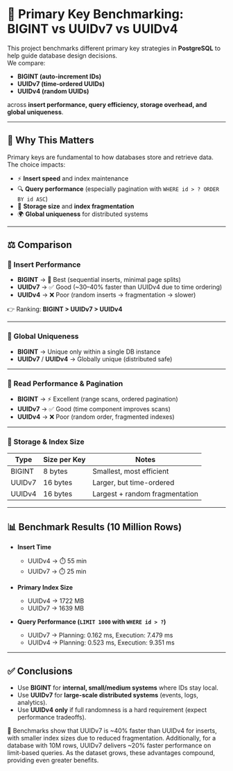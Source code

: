# 🚀 Primary Key Benchmarking: BIGINT vs UUIDv7 vs UUIDv4

This project benchmarks different primary key strategies in **PostgreSQL** to help guide database design decisions.  
We compare:

- **BIGINT (auto-increment IDs)**
- **UUIDv7 (time-ordered UUIDs)**
- **UUIDv4 (random UUIDs)**

across **insert performance, query efficiency, storage overhead, and global uniqueness**.

---

## 📌 Why This Matters
Primary keys are fundamental to how databases store and retrieve data.  
The choice impacts:

- ⚡ **Insert speed** and index maintenance
- 🔍 **Query performance** (especially pagination with `WHERE id > ? ORDER BY id ASC`)
- 💾 **Storage size** and **index fragmentation**
- 🌍 **Global uniqueness** for distributed systems

---

## ⚖️ Comparison

### 🔹 Insert Performance
- **BIGINT** → 🚀 Best (sequential inserts, minimal page splits)
- **UUIDv7** → ✅ Good (~30–40% faster than UUIDv4 due to time ordering)
- **UUIDv4** → ❌ Poor (random inserts → fragmentation → slower)

👉 Ranking: **BIGINT > UUIDv7 > UUIDv4**

---

### 🔹 Global Uniqueness
- **BIGINT** → Unique only within a single DB instance
- **UUIDv7** / **UUIDv4** → Globally unique (distributed safe)

---

### 🔹 Read Performance & Pagination
- **BIGINT** → ⚡ Excellent (range scans, ordered pagination)
- **UUIDv7** → ✅ Good (time component improves scans)
- **UUIDv4** → ❌ Poor (random order, fragmented indexes)

---

### 🔹 Storage & Index Size
| Type     | Size per Key | Notes                          |
|----------|--------------|--------------------------------|
| BIGINT   | 8 bytes      | Smallest, most efficient       |
| UUIDv7   | 16 bytes     | Larger, but time-ordered       |
| UUIDv4   | 16 bytes     | Largest + random fragmentation |

---

## 📊 Benchmark Results (10 Million Rows)

- **Insert Time**
    - UUIDv4 → ⏱️ 55 min
    - UUIDv7 → ⏱️ 25 min

- **Primary Index Size**
    - UUIDv4 → 1722 MB
    - UUIDv7 → 1639 MB

- **Query Performance (`LIMIT 1000` with `WHERE id > ?`)**
    - UUIDv7 → Planning: 0.162 ms, Execution: 7.479 ms
    - UUIDv4 → Planning: 0.523 ms, Execution: 9.351 ms

---

## ✅ Conclusions
- Use **BIGINT** for **internal, small/medium systems** where IDs stay local.
- Use **UUIDv7** for **large-scale distributed systems** (events, logs, analytics).
- Use **UUIDv4** **only** if full randomness is a hard requirement (expect performance tradeoffs).

📌 Benchmarks show that UUIDv7 is ~40% faster than UUIDv4 for inserts, with smaller index sizes due to reduced fragmentation. Additionally, for a database with 10M rows, UUIDv7 delivers ~20% faster performance on limit-based queries. As the dataset grows, these advantages compound, providing even greater benefits.
